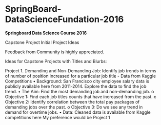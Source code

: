 # SpringBoard-DataScienceFundation-2016

<b>Springboard Data Science Course 2016</b>

Capstone Project
Initial Project Ideas

Feedback from Community is highly appreciated.

Ideas for Capstone Projects with Titles and Blurbs:

Project 1.  Demanding and Non-Demanding Job: Identify job trends in terms of number of position increased for a particular job title - Data from Kaggle Competitions
•	Background: San Francisco city employee salary data is publicly available here from 2011-2014. Explore the data to find the job trend. 
•	The Aim: Find the most demanding job and non-demanding job.
o	Objective 1: Find each job titles counts that have increased from the past.
o	Objective 2: Identify correlation between the total pay packages of demanding jobs over the past.
o	Objective 3: Do we see any trend in demand for overtime jobs.
•	Data: Cleaned data is available from Kaggle competitions  here
My preference would be Project 1 



